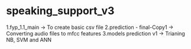 # speaking_support_v3

1.fyp_1.1_main ->  To create basic csv file
2.prediction - final-Copy1 -> Converting audio files to mfcc features 
3.models prediction v1 -> Trianing NB, SVM and ANN
